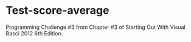# Test-score-average
Programming Challenge #3 from Chapter #3 of Starting Out With Visual Basci 2012 6th Edition.

